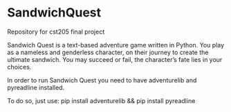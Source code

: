 # SandwichQuest
Repository for cst205 final project

Sandwich Quest is a text-based adventure game written in Python. You play as a nameless and genderless character, on their journey to create the ultimate sandwich. You may succeed or fail, the character’s fate lies in your choices.

In order to run Sandwich Quest you need to have adventurelib and pyreadline installed.

To do so, just use: pip install adventurelib && pip install pyreadline 
